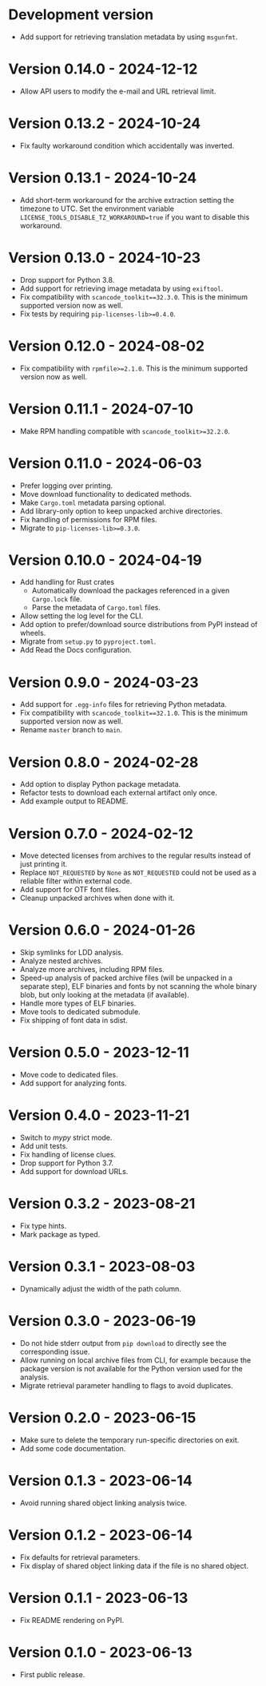 # Development version

* Add support for retrieving translation metadata by using `msgunfmt`.

# Version 0.14.0 - 2024-12-12

* Allow API users to modify the e-mail and URL retrieval limit.

# Version 0.13.2 - 2024-10-24

* Fix faulty workaround condition which accidentally was inverted.

# Version 0.13.1 - 2024-10-24

* Add short-term workaround for the archive extraction setting the timezone to UTC. 
  Set the environment variable `LICENSE_TOOLS_DISABLE_TZ_WORKAROUND=true` if you want to disable this workaround.

# Version 0.13.0 - 2024-10-23

* Drop support for Python 3.8.
* Add support for retrieving image metadata by using `exiftool`.
* Fix compatibility with `scancode_toolkit==32.3.0`. This is the minimum supported version now as well.
* Fix tests by requiring `pip-licenses-lib>=0.4.0`.

# Version 0.12.0 - 2024-08-02

* Fix compatibility with `rpmfile>=2.1.0`. This is the minimum supported version now as well.

# Version 0.11.1 - 2024-07-10

* Make RPM handling compatible with `scancode_toolkit>=32.2.0`.

# Version 0.11.0 - 2024-06-03

* Prefer logging over printing.
* Move download functionality to dedicated methods.
* Make `Cargo.toml` metadata parsing optional.
* Add library-only option to keep unpacked archive directories.
* Fix handling of permissions for RPM files.
* Migrate to `pip-licenses-lib>=0.3.0`.

# Version 0.10.0 - 2024-04-19

* Add handling for Rust crates
  * Automatically download the packages referenced in a given `Cargo.lock` file.
  * Parse the metadata of `Cargo.toml` files.
* Allow setting the log level for the CLI.
* Add option to prefer/download source distributions from PyPI instead of wheels.
* Migrate from `setup.py` to `pyproject.toml`.
* Add Read the Docs configuration.

# Version 0.9.0 - 2024-03-23

* Add support for `.egg-info` files for retrieving Python metadata.
* Fix compatibility with `scancode_toolkit==32.1.0`. This is the minimum supported version now as well.
* Rename `master` branch to `main`.

# Version 0.8.0 - 2024-02-28

* Add option to display Python package metadata.
* Refactor tests to download each external artifact only once.
* Add example output to README.

# Version 0.7.0 - 2024-02-12

* Move detected licenses from archives to the regular results instead of just printing it.
* Replace `NOT_REQUESTED` by `None` as `NOT_REQUESTED` could not be used as a reliable filter within external code.
* Add support for OTF font files.
* Cleanup unpacked archives when done with it.

# Version 0.6.0 - 2024-01-26

* Skip symlinks for LDD analysis.
* Analyze nested archives.
* Analyze more archives, including RPM files.
* Speed-up analysis of packed archive files (will be unpacked in a separate step), ELF binaries and fonts by not scanning the whole binary blob, 
  but only looking at the metadata (if available).
* Handle more types of ELF binaries.
* Move tools to dedicated submodule.
* Fix shipping of font data in sdist.

# Version 0.5.0 - 2023-12-11

* Move code to dedicated files.
* Add support for analyzing fonts.

# Version 0.4.0 - 2023-11-21

* Switch to *mypy* strict mode.
* Add unit tests.
* Fix handling of license clues.
* Drop support for Python 3.7.
* Add support for download URLs.

# Version 0.3.2 - 2023-08-21

* Fix type hints.
* Mark package as typed.

# Version 0.3.1 - 2023-08-03

* Dynamically adjust the width of the path column.

# Version 0.3.0 - 2023-06-19

* Do not hide stderr output from `pip download` to directly see the corresponding issue.
* Allow running on local archive files from CLI, for example because the package version is not available for the Python version used for the analysis.
* Migrate retrieval parameter handling to flags to avoid duplicates.

# Version 0.2.0 - 2023-06-15

* Make sure to delete the temporary run-specific directories on exit.
* Add some code documentation.

# Version 0.1.3 - 2023-06-14

* Avoid running shared object linking analysis twice.

# Version 0.1.2 - 2023-06-14

* Fix defaults for retrieval parameters.
* Fix display of shared object linking data if the file is no shared object.

# Version 0.1.1 - 2023-06-13

* Fix README rendering on PyPI.

# Version 0.1.0 - 2023-06-13

* First public release.
